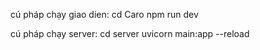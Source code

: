 cú pháp chạy giao dien: cd Caro 
                        npm run dev 

cú pháp chạy server: cd server
                    uvicorn main:app --reload
